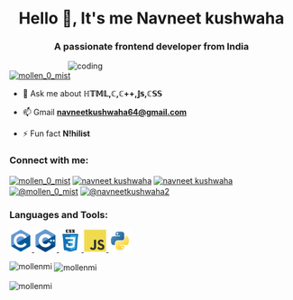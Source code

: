<h1 align="center">Hello 👋, It's me Navneet kushwaha</h1>
<h3 align="center">A passionate frontend developer from India</h3>

<img align="right" alt="coding" width="400" src="https://tenor.com/view/coding-kira-lena-urzendowsky-how-to-sell-drugs-online-fast-hacking-gif-17761682">

<p align="left"> <a href="https://twitter.com/mollen_0_mist" target="blank"><img src="https://img.shields.io/twitter/follow/mollen_0_mist?logo=twitter&style=for-the-badge" alt="mollen_0_mist" /></a> </p>

- 💬 Ask me about **ℍ𝕋𝕄𝕃,ℂ,ℂ++,𝕁𝕤,ℂ𝕊𝕊**

- 📫 Gmail **navneetkushwaha64@gmail.com**

- ⚡ Fun fact **N!hilist**

<h3 align="left">Connect with me:</h3>
<p align="left">
<a href="https://twitter.com/mollen_0_mist" target="blank"><img align="center" src="https://raw.githubusercontent.com/rahuldkjain/github-profile-readme-generator/master/src/images/icons/Social/twitter.svg" alt="mollen_0_mist" height="30" width="40" /></a>
<a href="https://linkedin.com/in/navneet kushwaha" target="blank"><img align="center" src="https://raw.githubusercontent.com/rahuldkjain/github-profile-readme-generator/master/src/images/icons/Social/linked-in-alt.svg" alt="navneet kushwaha" height="30" width="40" /></a>
<a href="https://fb.com/navneet kushwaha" target="blank"><img align="center" src="https://raw.githubusercontent.com/rahuldkjain/github-profile-readme-generator/master/src/images/icons/Social/facebook.svg" alt="navneet kushwaha" height="30" width="40" /></a>
<a href="https://instagram.com/@mollen_0_mist" target="blank"><img align="center" src="https://raw.githubusercontent.com/rahuldkjain/github-profile-readme-generator/master/src/images/icons/Social/instagram.svg" alt="@mollen_0_mist" height="30" width="40" /></a>
<a href="https://www.hackerrank.com/@navneetkushwaha2" target="blank"><img align="center" src="https://raw.githubusercontent.com/rahuldkjain/github-profile-readme-generator/master/src/images/icons/Social/hackerrank.svg" alt="@navneetkushwaha2" height="30" width="40" /></a>
</p>

<h3 align="left">Languages and Tools:</h3>
<p align="left"> <a href="https://www.cprogramming.com/" target="_blank" rel="noreferrer"> <img src="https://raw.githubusercontent.com/devicons/devicon/master/icons/c/c-original.svg" alt="c" width="40" height="40"/> </a> <a href="https://www.w3schools.com/cpp/" target="_blank" rel="noreferrer"> <img src="https://raw.githubusercontent.com/devicons/devicon/master/icons/cplusplus/cplusplus-original.svg" alt="cplusplus" width="40" height="40"/> </a> <a href="https://www.w3schools.com/css/" target="_blank" rel="noreferrer"> <img src="https://raw.githubusercontent.com/devicons/devicon/master/icons/css3/css3-original-wordmark.svg" alt="css3" width="40" height="40"/> </a> <a href="https://developer.mozilla.org/en-US/docs/Web/JavaScript" target="_blank" rel="noreferrer"> <img src="https://raw.githubusercontent.com/devicons/devicon/master/icons/javascript/javascript-original.svg" alt="javascript" width="40" height="40"/> </a> <a href="https://www.python.org" target="_blank" rel="noreferrer"> <img src="https://raw.githubusercontent.com/devicons/devicon/master/icons/python/python-original.svg" alt="python" width="40" height="40"/> </a> </p>

<p><img align="left" src="https://github-readme-stats.vercel.app/api/top-langs?username=mollenmi&show_icons=true&locale=en&layout=compact" alt="mollenmi" /></p>

<p>&nbsp;<img align="center" src="https://github-readme-stats.vercel.app/api?username=mollenmi&show_icons=true&locale=en" alt="mollenmi" /></p>

<p><img align="center" src="https://github-readme-streak-stats.herokuapp.com/?user=mollenmi&" alt="mollenmi" /></p>
